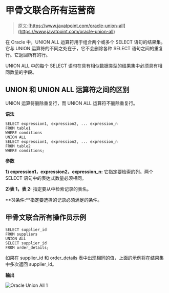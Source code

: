 # 甲骨文联合所有运营商

> 原文:[https://www.javatpoint.com/oracle-union-all](https://www.javatpoint.com/oracle-union-all)

在 Oracle 中，UNION ALL 运算符用于组合两个或多个 SELECT 语句的结果集。它与 UNION 运算符的不同之处在于，它不会删除各种 SELECT 语句之间的重复行。它返回所有的行。

UNION ALL 中的每个 SELECT 语句在具有相似数据类型的结果集中必须具有相同数量的字段。

## UNION 和 UNION ALL 运算符之间的区别

UNION 运算符删除重复行，而 UNION ALL 运算符不删除重复行。

**语法**

```
SELECT expression1, expression2, ... expression_n
FROM table1
WHERE conditions
UNION ALL
SELECT expression1, expression2, ... expression_n
FROM table2
WHERE conditions; 

```

**参数**

**1) expression1，expression2，expression_n:** 它指定要检索的列。两个 SELECT 语句中的表达式数量必须相同。

**2)表 1，表 2:** 指定要从中检索记录的表名。

**3)条件:**指定要选择的记录必须满足的条件。

## 甲骨文联合所有操作员示例

```
SELECT supplier_id
FROM suppliers
UNION ALL
SELECT supplier_id
FROM order_details;

```

如果在 supplier_id 和 order_details 表中出现相同的值，上面的示例将在结果集中多次返回 supplier_id。

**输出**

![Oracle Union All 1](../Images/12f6f5fa73149cc4291b499ef2cc3a80.png)